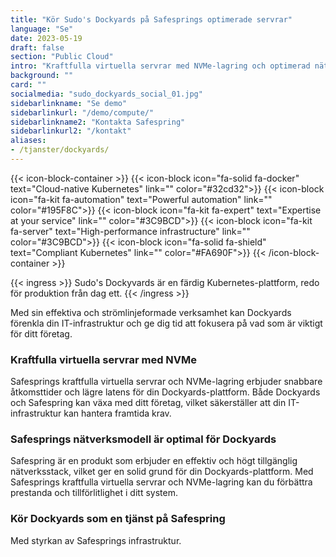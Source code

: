 ```yaml
---
title: "Kör Sudo's Dockyards på Safesprings optimerade servrar"
language: "Se"
date: 2023-05-19
draft: false
section: "Public Cloud"
intro: "Kraftfulla virtuella servrar med NVMe-lagring och optimerad nätverksdesign för din Dockyards plattform. Hantera den själv eller köp som en managerad tjänst."
background: ""
card: ""
socialmedia: "sudo_dockyards_social_01.jpg"
sidebarlinkname: "Se demo"
sidebarlinkurl: "/demo/compute/"
sidebarlinkname2: "Kontakta Safespring"
sidebarlinkurl2: "/kontakt"
aliases:
- /tjanster/dockyards/
---
```


{{< icon-block-container >}}
    {{< icon-block icon="fa-solid fa-docker" text="Cloud-native Kubernetes" link="" color="#32cd32">}}
    {{< icon-block icon="fa-kit fa-automation" text="Powerful automation" link="" color="#195F8C">}}
    {{< icon-block icon="fa-kit fa-expert" text="Expertise at your service" link="" color="#3C9BCD">}}
    {{< icon-block icon="fa-kit fa-server" text="High-performance infrastructure" link="" color="#3C9BCD">}}
    {{< icon-block icon="fa-solid fa-shield" text="Compliant Kubernetes" link="" color="#FA690F">}}
{{< /icon-block-container >}}

{{< ingress >}}
Sudo's Dockyvards är en färdig Kubernetes-plattform, redo för produktion från dag ett.
{{< /ingress >}}

Med sin effektiva och strömlinjeformade verksamhet kan Dockyards förenkla din IT-infrastruktur och ge dig tid att fokusera på vad som är viktigt för ditt företag.

### Kraftfulla virtuella servrar med NVMe

Safesprings kraftfulla virtuella servrar och NVMe-lagring erbjuder snabbare åtkomsttider och lägre latens för din Dockyards-plattform. Både Dockyards och Safespring kan växa med ditt företag, vilket säkerställer att din IT-infrastruktur kan hantera framtida krav.

### Safesprings nätverksmodell är optimal för Dockyards

Safespring är en produkt som erbjuder en effektiv och högt tillgänglig nätverksstack, vilket ger en solid grund för din Dockyards-plattform. Med Safesprings kraftfulla virtuella servrar och NVMe-lagring kan du förbättra prestanda och tillförlitlighet i ditt system.

### Kör Dockyards som en tjänst på Safespring

Med styrkan av Safesprings infrastruktur.
